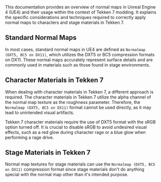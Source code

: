 This documentation provides an overview of normal maps in Unreal Engine 4 (UE4) and their usage within the context of Tekken 7 modding. It explains the specific considerations and techniques required to correctly apply normal maps to characters and stage materials in Tekken 7.

## Standard Normal Maps
In most cases, standard normal maps in UE4 are defined as `Normalmap (DXT5, BC5 on DX11)`, which utilizes the DXT5 or BC5 compression formats on DX11. These normal maps accurately represent surface details and are commonly used in materials such as those found in stage environments.

## Character Materials in Tekken 7
When dealing with character materials in Tekken 7, a different approach is required. The character materials in Tekken 7 utilize the alpha channel of the normal map texture as the roughness parameter. Therefore, the `Normalmap (DXT5, BC5 on DX11)` format cannot be used directly, as it may lead to unintended visual artifacts.

Tekken 7 character materials require the use of DXT5 format with the sRGB option turned off. It is crucial to disable sRGB to avoid undesired visual effects, such as a red glow during character rage or a blue glow when performing a rage drive.

## Stage Materials in Tekken 7
Normal map textures for stage materials can use the `Normalmap (DXT5, BC5 on DX11)` compression format since stage materials don't do anything special with the normal map other than it's intended purpose.